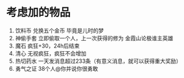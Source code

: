 # 考虑加的物品
1. 饮料币 兑换五个金币 毕竟是儿时的梦
2. 神偷手套 立即偷取一个人，上一次获得的修为 金霞山论极谁主英雄
3. 魔石 疯狂+30，24h后结束
4. 清心 无视疯狂，疯狂不会增加
5. 热切药水 一天发消息超过233条（有意义消息，就可以获得重大奖励）
6. 勇气之证 38个人@你并说你很勇敢